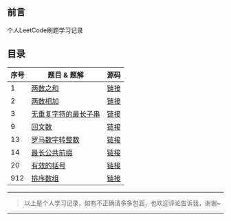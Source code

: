 ##  前言
个人LeetCode刷题学习记录

## 目录

序号 | 题目 & 题解 | 源码
---|---|---
1 | [两数之和](https://liguanqiao.com/archives/leetcode-1) | [链接](https://github.com/liguanqiao/leetcode-answer/tree/main/src/com/liguanqiao/leetcode/id0001)
2 | [两数相加](https://liguanqiao.com/archives/leetcode-2) | [链接](https://github.com/liguanqiao/leetcode-answer/tree/main/src/com/liguanqiao/leetcode/id0002)
3 | [无重复字符的最长子串](https://liguanqiao.com/archives/leetcode-3) | [链接](https://github.com/liguanqiao/leetcode-answer/tree/main/src/com/liguanqiao/leetcode/id0003)
9 | [回文数](https://liguanqiao.com/archives/leetcode-9) | [链接](https://github.com/liguanqiao/leetcode-answer/tree/main/src/com/liguanqiao/leetcode/id0009)
13 | [罗马数字转整数](https://liguanqiao.com/archives/leetcode-13) | [链接](https://github.com/liguanqiao/leetcode-answer/tree/main/src/com/liguanqiao/leetcode/id0013)
14 | [最长公共前缀](https://liguanqiao.com/archives/leetcode-14) | [链接](https://github.com/liguanqiao/leetcode-answer/tree/main/src/com/liguanqiao/leetcode/id0014)
20 | [有效的括号](https://liguanqiao.com/archives/leetcode-20) | [链接](https://github.com/liguanqiao/leetcode-answer/tree/main/src/com/liguanqiao/leetcode/id0020)
912 | [排序数组](https://liguanqiao.com/archives/leetcode-912) | [链接](https://github.com/liguanqiao/leetcode-answer/tree/main/src/com/liguanqiao/leetcode/id0912)

---
> 以上是个人学习记录，如有不正确请多多包涵，也欢迎评论告诉我，谢谢~
---